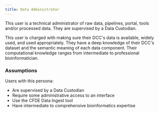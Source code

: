 ```yaml
---
title: Data Administrator
---
```


This user is a technical administrator of raw data, pipelines, portal, tools and/or processed data. They are supervised by a Data Custodian.

This user is charged with making sure their DCC's data is available, widely used, and used appropriately. 
They have a deep knowledge of their DCC's dataset and the semantic meaning of each data component.
Their computational knowledge ranges from intermediate to professional bioinformatician.

### Assumptions

Users with this persona:

-   Are supervised by a Data Custodian
-   Require some administrative access to an interface
-   Use the CFDE Data Ingest tool
-   Have intermediate to comprehensive bioinformatics expertise
